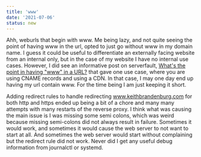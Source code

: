 ```yaml
---
title: 'www'
date: '2021-07-06'
status: new
---
```


Ahh, weburls that begin with www. Me being lazy, and not quite seeing the point of having www in the url, opted to just go without www in my domain name. I guess it could be useful to differentiate an externally facing website from an internal only, but in the case of my website I have no internal use cases. However, I did see an informative post on serverfault, [What's the point in having "www" in a URL?](https://serverfault.com/questions/145777) that gave one use case, where you are using CNAME records and using a CDN. In that case, I may one day end up having my url contain www. For the time being I am just keeping it short.

Adding redirect rules to handle redirecting www.keithbrandenburg.com for both http and https ended up being a bit of a chore and many many attempts with many restarts of the reverse proxy. I think what was causing the main issue is I was missing some semi colons, which was weird because missing semi-colons did not always result in failure. Sometimes it would work, and sometimes it would cause the web server to not want to start at all. And sometimes the web server would start without complaining but the redirect rule did not work. Never did I get any useful debug information from journalctl or systemd. 